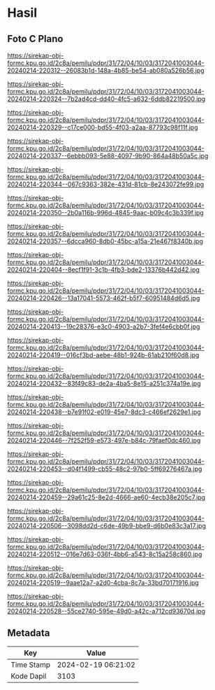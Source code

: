 # Hasil

## Foto C Plano

https://sirekap-obj-formc.kpu.go.id/2c8a/pemilu/pdpr/31/72/04/10/03/3172041003044-20240214-220312--26083b1d-148a-4b85-be54-ab080a526b56.jpg

https://sirekap-obj-formc.kpu.go.id/2c8a/pemilu/pdpr/31/72/04/10/03/3172041003044-20240214-220324--7b2ad4cd-dd40-4fc5-a632-6ddb82219500.jpg

https://sirekap-obj-formc.kpu.go.id/2c8a/pemilu/pdpr/31/72/04/10/03/3172041003044-20240214-220329--c17ce000-bd55-4f03-a2aa-87793c98f11f.jpg

https://sirekap-obj-formc.kpu.go.id/2c8a/pemilu/pdpr/31/72/04/10/03/3172041003044-20240214-220337--6ebbb093-5e88-4097-9b90-864a48b50a5c.jpg

https://sirekap-obj-formc.kpu.go.id/2c8a/pemilu/pdpr/31/72/04/10/03/3172041003044-20240214-220344--067c9363-382e-431d-81cb-8e243072fe99.jpg

https://sirekap-obj-formc.kpu.go.id/2c8a/pemilu/pdpr/31/72/04/10/03/3172041003044-20240214-220350--2b0a116b-996d-4845-9aac-b09c4c3b339f.jpg

https://sirekap-obj-formc.kpu.go.id/2c8a/pemilu/pdpr/31/72/04/10/03/3172041003044-20240214-220357--6dcca960-8db0-45bc-a15a-21e467f8340b.jpg

https://sirekap-obj-formc.kpu.go.id/2c8a/pemilu/pdpr/31/72/04/10/03/3172041003044-20240214-220404--8ecf1f91-3c1b-4fb3-bde2-13376b442d42.jpg

https://sirekap-obj-formc.kpu.go.id/2c8a/pemilu/pdpr/31/72/04/10/03/3172041003044-20240214-220426--13a17041-5573-462f-b5f7-60951484d6d5.jpg

https://sirekap-obj-formc.kpu.go.id/2c8a/pemilu/pdpr/31/72/04/10/03/3172041003044-20240214-220413--19c28376-e3c0-4903-a2b7-3fef4e6cbb0f.jpg

https://sirekap-obj-formc.kpu.go.id/2c8a/pemilu/pdpr/31/72/04/10/03/3172041003044-20240214-220419--016cf3bd-aebe-48b1-924b-61ab210f60d8.jpg

https://sirekap-obj-formc.kpu.go.id/2c8a/pemilu/pdpr/31/72/04/10/03/3172041003044-20240214-220432--83f49c83-de2a-4ba5-8e15-a251c374a19e.jpg

https://sirekap-obj-formc.kpu.go.id/2c8a/pemilu/pdpr/31/72/04/10/03/3172041003044-20240214-220438--b7e91f02-e019-45e7-8dc3-c466ef2629e1.jpg

https://sirekap-obj-formc.kpu.go.id/2c8a/pemilu/pdpr/31/72/04/10/03/3172041003044-20240214-220446--7f252f59-e573-497e-b84c-79faef0dc460.jpg

https://sirekap-obj-formc.kpu.go.id/2c8a/pemilu/pdpr/31/72/04/10/03/3172041003044-20240214-220453--d04f1499-cb55-48c2-97b0-5ff69276467a.jpg

https://sirekap-obj-formc.kpu.go.id/2c8a/pemilu/pdpr/31/72/04/10/03/3172041003044-20240214-220459--29a61c25-8e2d-4666-ae60-4ecb38e205c7.jpg

https://sirekap-obj-formc.kpu.go.id/2c8a/pemilu/pdpr/31/72/04/10/03/3172041003044-20240214-220506--3098dd2d-c6de-49b9-bbe9-d6b0e83c3a17.jpg

https://sirekap-obj-formc.kpu.go.id/2c8a/pemilu/pdpr/31/72/04/10/03/3172041003044-20240214-220512--016e7d63-036f-4bb6-a543-8c15a258c860.jpg

https://sirekap-obj-formc.kpu.go.id/2c8a/pemilu/pdpr/31/72/04/10/03/3172041003044-20240214-220519--9aae12a7-a2d0-4cba-8c7a-33bd70171916.jpg

https://sirekap-obj-formc.kpu.go.id/2c8a/pemilu/pdpr/31/72/04/10/03/3172041003044-20240214-220528--55ce2740-595e-49d0-a42c-a712cd93670d.jpg


## Metadata

| Key        | Value               |
| ---------- | ------------------- |
| Time Stamp | 2024-02-19 06:21:02 |
| Kode Dapil | 3103                |



